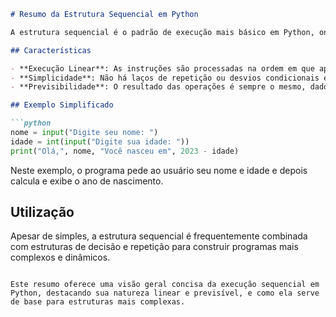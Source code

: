 ```markdown
# Resumo da Estrutura Sequencial em Python

A estrutura sequencial é o padrão de execução mais básico em Python, onde as instruções são realizadas em série, uma após a outra. Este modelo é o ponto de partida para todos os programas e é essencial para entender o fluxo de execução do código.

## Características

- **Execução Linear**: As instruções são processadas na ordem em que aparecem no código.
- **Simplicidade**: Não há laços de repetição ou desvios condicionais envolvidos.
- **Previsibilidade**: O resultado das operações é sempre o mesmo, dado um determinado input.

## Exemplo Simplificado

```python
nome = input("Digite seu nome: ")
idade = int(input("Digite sua idade: "))
print("Olá,", nome, "Você nasceu em", 2023 - idade)
```

Neste exemplo, o programa pede ao usuário seu nome e idade e depois calcula e exibe o ano de nascimento.

## Utilização

Apesar de simples, a estrutura sequencial é frequentemente combinada com estruturas de decisão e repetição para construir programas mais complexos e dinâmicos.
```

Este resumo oferece uma visão geral concisa da execução sequencial em Python, destacando sua natureza linear e previsível, e como ela serve de base para estruturas mais complexas.